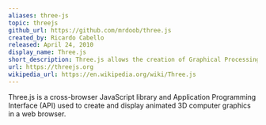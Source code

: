```yaml
---
aliases: three-js
topic: threejs
github_url: https://github.com/mrdoob/three.js
created_by: Ricardo Cabello
released: April 24, 2010
display_name: Three.js
short_description: Three.js allows the creation of Graphical Processing Unit (GPU)-accelerated 3D animations using JavaScript.
url: https://threejs.org
wikipedia_url: https://en.wikipedia.org/wiki/Three.js
---
```

Three.js is a cross-browser JavaScript library and Application Programming Interface (API) used to create and display animated 3D computer graphics in a web browser.
